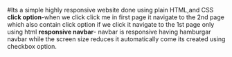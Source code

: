 #Its a simple highly responsive website done using plain HTML,and CSS
**click option**-when we click click me in first page it navigate to the 2nd page which also contain click option if we click it navigate to the 1st page only using html
**responsive navbar**- navbar is responsive having hamburgar navbar while the screen size reduces it automatically come its created using checkbox option.
